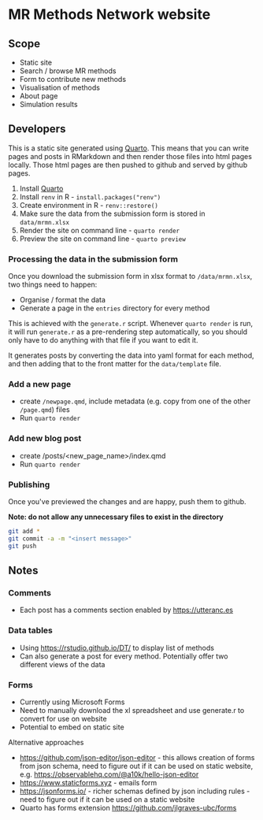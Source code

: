 # MR Methods Network website

## Scope

- Static site
- Search / browse MR methods
- Form to contribute new methods
- Visualisation of methods
- About page
- Simulation results

## Developers

This is a static site generated using [Quarto](https://quarto.org/docs/get-started/). This means that you can write pages and posts in RMarkdown and then render those files into html pages locally. Those html pages are then pushed to github and served by github pages.

1. Install [Quarto](https://quarto.org/docs/get-started/)
2. Install `renv` in R - `install.packages("renv")`
3. Create environment in R - `renv::restore()`
4. Make sure the data from the submission form is stored in `data/mrmn.xlsx`
5. Render the site on command line - `quarto render`
6. Preview the site on command line - `quarto preview`

### Processing the data in the submission form

Once you download the submission form in xlsx format to `/data/mrmn.xlsx`, two things need to happen:

- Organise / format the data
- Generate a page in the `entries` directory for every method

This is achieved with the `generate.r` script. Whenever `quarto render` is run, it will run `generate.r` as a pre-rendering step automatically, so you should only have to do anything with that file if you want to edit it.

It generates posts by converting the data into yaml format for each method, and then adding that to the front matter for the `data/template` file.

### Add a new page

- create `/newpage.qmd`, include metadata (e.g. copy from one of the other `/page.qmd`) files
- Run `quarto render`

### Add new blog post

- create /posts/<new_page_name>/index.qmd
- Run `quarto render`

### Publishing

Once you've previewed the changes and are happy, push them to github.

**Note: do not allow any unnecessary files to exist in the directory**

```bash
git add *
git commit -a -m "<insert message>"
git push
```

## Notes

### Comments

- Each post has a comments section enabled by https://utteranc.es

### Data tables

- Using https://rstudio.github.io/DT/ to display list of methods
- Can also generate a post for every method. Potentially offer two different views of the data 

### Forms

- Currently using Microsoft Forms
- Need to manually download the xl spreadsheet and use generate.r to convert for use on website
- Potential to embed on static site

Alternative approaches

- https://github.com/json-editor/json-editor - this allows creation of forms from json schema, need to figure out if it can be used on static website, e.g. https://observablehq.com/@a10k/hello-json-editor
- https://www.staticforms.xyz - emails form
- https://jsonforms.io/ - richer schemas defined by json including rules - need to figure out if it can be used on a static website
- Quarto has forms extension https://github.com/jlgraves-ubc/forms
